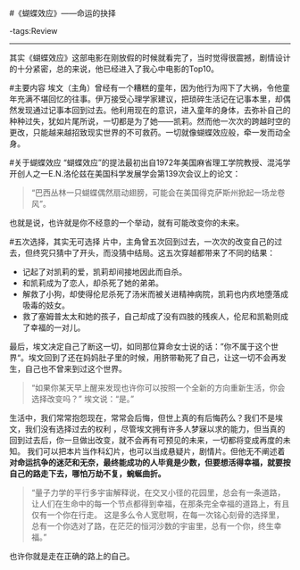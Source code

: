 #《蝴蝶效应》——命运的抉择

-tags:Review

----

其实《蝴蝶效应》这部电影在刚放假的时候就看完了，当时觉得很震撼，剧情设计的十分紧密，总的来说，他已经进入了我心中电影的Top10。

#主要内容
埃文（主角）曾经有一个糟糕的童年，因为他行为闯下了大祸，令他童年充满不堪回忆的往事。伊万接受心理学家建议，把琐碎生活记在记事本里，却偶然发现通过记事本回到过去。他利用现在的意识，进入童年的身体，去弥补自己的种种过失，犹如片尾所说，一切都是为了她——凯莉。然而他一次次的跨越时空的更改，只能越来越招致现实世界的不可救药。一切就像蝴蝶效应般，牵一发而动全身。

#关于蝴蝶效应
“蝴蝶效应”的提法最初出自1972年美国麻省理工学院教授、混沌学开创人之一E.N.洛伦兹在美国科学发展学会第139次会议上的论文：

>“巴西丛林一只蝴蝶偶然扇动翅膀，可能会在美国得克萨斯州掀起一场龙卷风”。

也就是说，也许就是你不经意的一个举动，就有可能改变你的未来。

#五次选择，其实无可选择
片中，主角曾五次回到过去，一次次的改变自己的过去，但终究只猜中了开头，而没猜中结局。这五次穿越都带来了不同的结果：

* 记起了对凯莉的爱，凯莉却间接地因此而自杀。
* 和凯莉成为了恋人，却杀死了她的弟弟。
* 解救了小狗，却使得伦尼杀死了汤米而被关进精神病院，凯莉也内疚地堕落成吸毒的妓女。
* 救了塞姆普太太和她的孩子，自己却成了没有四肢的残疾人，伦尼和凯勒则成了幸福的一对儿。

最后，埃文决定自己了断这一切，如同那位算命女士说的话：”你不属于这个世界“。埃文回到了还在妈妈肚子里的时候，用脐带勒死了自己，让这一切不会再发生，自己也不曾来到过这个世界。

>“如果你某天早上醒来发现也许你可以按照一个全新的方向重新生活，你会选择改变吗？” 埃文说：“是。”

生活中，我们常常抱怨现在，常常会后悔，但世上真的有后悔药么？我们不是埃文，我们没有选择过去的权利 ，尽管埃文拥有许多人梦寐以求的能力，但当真的回到过去后，你一旦做出改变，就不会再有可预见的未来，一切都将变成再度的未知。
我们可以把本片当作科幻片，也可以当成悬疑片，剧情片。但他无不阐述着**对命运抗争的迷茫和无奈，最终能成功的人毕竟是少数，但要想活得幸福，就要按自己的路走下去，哪怕万劫不复，蜿蜒曲折。**

>“量子力学的平行多宇宙解释说，在交叉小径的花园里，总会有一条道路，让人们在生命中的每一个节点都得到幸福，在那条完全幸福的道路上，有且仅有一个你在行走。 这是多么令人宽慰啊，在每一次铭心刻骨的选择里，总有一个你选对了路，在茫茫的恒河沙数的宇宙里，总有一个你，终生幸福。”

也许你就是走在正确的路上的自己。